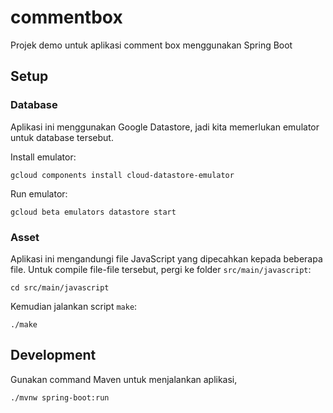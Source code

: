 # commentbox

Projek demo untuk aplikasi comment box menggunakan Spring Boot

## Setup

### Database

Aplikasi ini menggunakan Google Datastore, jadi kita memerlukan emulator untuk database tersebut.

Install emulator:
```
gcloud components install cloud-datastore-emulator
```

Run emulator:
```
gcloud beta emulators datastore start
```

### Asset

Aplikasi ini mengandungi file JavaScript yang dipecahkan kepada beberapa file.
Untuk compile file-file tersebut, pergi ke folder `src/main/javascript`:
```
cd src/main/javascript
```

Kemudian jalankan script `make`:
```
./make
```

## Development

Gunakan command Maven untuk menjalankan aplikasi,
```
./mvnw spring-boot:run
```
